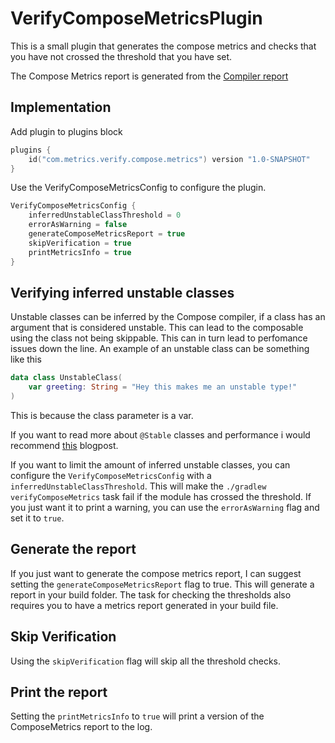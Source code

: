 # VerifyComposeMetricsPlugin
This is a small plugin that generates the compose metrics and checks that you have not crossed the threshold that you have set.

The Compose Metrics report is generated from the [Compiler report](https://github.com/androidx/androidx/blob/androidx-main/compose/compiler/design/compiler-metrics.md)

## Implementation

Add plugin to plugins block 

```kt
plugins {
    id("com.metrics.verify.compose.metrics") version "1.0-SNAPSHOT"
}
```
Use the VerifyComposeMetricsConfig to configure the plugin.

```kt
VerifyComposeMetricsConfig {
    inferredUnstableClassThreshold = 0
    errorAsWarning = false
    generateComposeMetricsReport = true
    skipVerification = true
    printMetricsInfo = true
}

```

## Verifying inferred unstable classes

Unstable classes can be inferred by the Compose compiler, if a class has an argument that is considered unstable. This can lead to the composable using
the class not being skippable. This can in turn lead to perfomance issues down the line.
An example of an unstable class can be something like this 

```kt
data class UnstableClass(
    var greeting: String = "Hey this makes me an unstable type!"
)
```

This is because the class parameter is a var.

If you want to read more about `@Stable` classes and performance i would recommend [this](https://medium.com/androiddevelopers/jetpack-compose-stability-explained-79c10db270c8) blogpost.

If you want to limit the amount of inferred unstable classes, you can configure the `VerifyComposeMetricsConfig` with a `inferredUnstableClassThreshold`.
This will make the `./gradlew verifyComposeMetrics` task fail if the module has crossed the threshold. If you just want it to print a warning, you can 
use the `errorAsWarning` flag and set it to `true`.

## Generate the report

If you just want to generate the compose metrics report, I can suggest setting the `generateComposeMetricsReport` flag to true. This will generate a report in your build folder. The task for checking the thresholds also requires you to have a metrics report generated in your build file.

## Skip Verification
Using the `skipVerification` flag will skip all the threshold checks.

## Print the report
Setting the `printMetricsInfo` to `true` will print a version of the ComposeMetrics report to the log.
